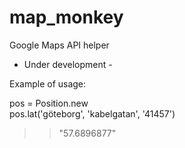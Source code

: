 map_monkey
==========

Google Maps API helper
- Under development -

Example of usage:

pos = Position.new <br />
pos.lat('göteborg', 'kabelgatan', '41457')
>> "57.6896877"